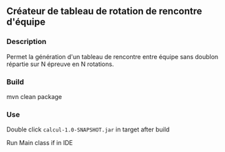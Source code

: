 ## Créateur de tableau de rotation de rencontre d'équipe
### Description
Permet la génération d'un tableau de rencontre entre équipe sans doublon répartie sur N épreuve en N rotations.

### Build
mvn clean package

### Use
Double click `calcul-1.0-SNAPSHOT.jar` in target after build

Run Main class if in IDE
